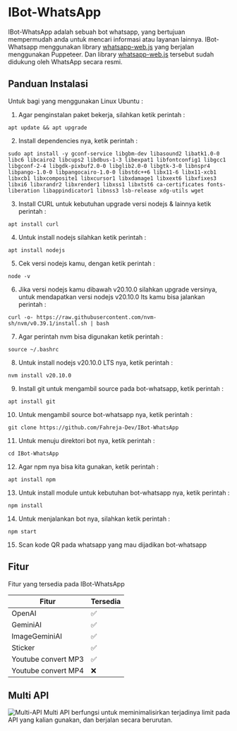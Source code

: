 # IBot-WhatsApp
IBot-WhatsApp adalah sebuah bot whatsapp, yang bertujuan mempermudah anda untuk mencari informasi atau layanan lainnya.
IBot-Whatsapp menggunakan library [whatsapp-web.js](https://wwebjs.dev/) yang berjalan menggunakan Puppeteer. Dan library [whatsapp-web.js](https://wwebjs.dev/) tersebut sudah didukung oleh WhatsApp secara resmi.

## Panduan Instalasi
Untuk bagi yang menggunakan Linux Ubuntu :
1. Agar penginstalan paket bekerja, silahkan ketik perintah :
```
apt update && apt upgrade
```
2. Install dependencies nya, ketik perintah :
```
sudo apt install -y gconf-service libgbm-dev libasound2 libatk1.0-0 libc6 libcairo2 libcups2 libdbus-1-3 libexpat1 libfontconfig1 libgcc1 libgconf-2-4 libgdk-pixbuf2.0-0 libglib2.0-0 libgtk-3-0 libnspr4 libpango-1.0-0 libpangocairo-1.0-0 libstdc++6 libx11-6 libx11-xcb1 libxcb1 libxcomposite1 libxcursor1 libxdamage1 libxext6 libxfixes3 libxi6 libxrandr2 libxrender1 libxss1 libxtst6 ca-certificates fonts-liberation libappindicator1 libnss3 lsb-release xdg-utils wget
```
3. Install CURL untuk kebutuhan upgrade versi nodejs & lainnya ketik perintah :
```
apt install curl
```
4. Untuk install nodejs silahkan ketik perintah :
```
apt install nodejs
```
5. Cek versi nodejs kamu, dengan ketik perintah :
```
node -v
```
6. Jika versi nodejs kamu dibawah v20.10.0 silahkan upgrade versinya, untuk mendapatkan versi nodejs v20.10.0 lts kamu bisa jalankan perintah :
```
curl -o- https://raw.githubusercontent.com/nvm-sh/nvm/v0.39.1/install.sh | bash
```
7. Agar perintah nvm bisa digunakan ketik perintah :
```
source ~/.bashrc
```
8. Untuk install nodejs v20.10.0 LTS nya, ketik perintah :
```
nvm install v20.10.0
```
9. Install git untuk mengambil source pada bot-whatsapp, ketik perintah :
```
apt install git
```
10. Untuk mengambil source bot-whatsapp nya, ketik perintah :
```
git clone https://github.com/Fahreja-Dev/IBot-WhatsApp
```
11. Untuk menuju direktori bot nya, ketik perintah :
```
cd IBot-WhatsApp
```
12. Agar npm nya bisa kita gunakan, ketik perintah :
```
apt install npm
```
13. Untuk install module untuk kebutuhan bot-whatsapp nya, ketik perintah :
```
npm install
```
14. Untuk menjalankan bot nya, silahkan ketik perintah :
```
npm start
```
15. Scan kode QR pada whatsapp yang mau dijadikan bot-whatsapp

## Fitur

Fitur yang tersedia pada IBot-WhatsApp

| Fitur                 |Tersedia          |
| ----------------------|------------------|
| OpenAI                |:white_check_mark:|
| GeminiAI              |:white_check_mark:|
| ImageGeminiAI         |:white_check_mark:|
| Sticker               |:white_check_mark:|
| Youtube convert MP3   |:white_check_mark:|
| Youtube convert MP4   |:x:               |


## Multi API
![Multi-API](https://github.com/Fahreja-Dev/IBot-WhatsApp/assets/144447615/119c3afb-8c09-451e-9757-7e8cbe8653b6)
Multi API berfungsi untuk meminimalisirkan terjadinya limit pada API yang kalian gunakan, dan berjalan secara berurutan.
